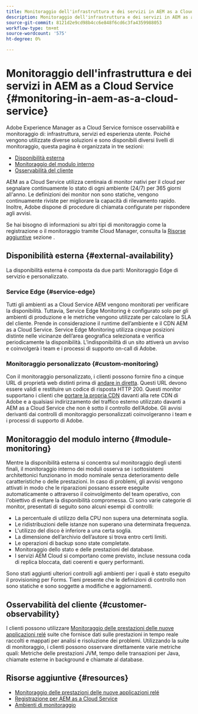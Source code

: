 ```yaml
---
title: Monitoraggio dell'infrastruttura e dei servizi in AEM as a Cloud Service
description: Monitoraggio dell'infrastruttura e dei servizi in AEM as a Cloud Service
source-git-commit: 8121d2e9cd98b4cc6e848f6cd6c3fa4359988053
workflow-type: tm+mt
source-wordcount: '575'
ht-degree: 0%

---
```



# Monitoraggio dell&#39;infrastruttura e dei servizi in AEM as a Cloud Service {#monitoring-in-aem-as-a-cloud-service}

Adobe Experience Manager as a Cloud Service fornisce osservabilità e monitoraggio di: infrastruttura, servizi ed esperienza utente. Poiché vengono utilizzate diverse soluzioni e sono disponibili diversi livelli di monitoraggio, questa pagina è organizzata in tre sezioni:

* [Disponibilità esterna](#external-availability)
* [Monitoraggio del modulo interno](#module-monitoring)
* [Osservabilità del cliente](#customer-observability)

AEM as a Cloud Service utilizza centinaia di monitor nativi per il cloud per segnalare continuamente lo stato di ogni ambiente (24/7) per 365 giorni all&#39;anno. Le definizioni dei monitor non sono statiche, vengono continuamente riviste per migliorare la capacità di rilevamento rapido. Inoltre, Adobe dispone di procedure di chiamata configurate per rispondere agli avvisi.

Se hai bisogno di informazioni su altri tipi di monitoraggio come la registrazione o il monitoraggio tramite Cloud Manager, consulta la [Risorse aggiuntive](#resources) sezione .

## Disponibilità esterna {#external-availability}

La disponibilità esterna è composta da due parti: Monitoraggio Edge di servizio e personalizzato.

### Service Edge {#service-edge}

Tutti gli ambienti as a Cloud Service AEM vengono monitorati per verificare la disponibilità. Tuttavia, Service Edge Monitoring è configurato solo per gli ambienti di produzione e le metriche vengono utilizzate per calcolare lo SLA del cliente. Prende in considerazione il runtime dell’ambiente e il CDN AEM as a Cloud Service. Service Edge Monitoring utilizza cinque posizioni distinte nelle vicinanze dell’area geografica selezionata e verifica periodicamente la disponibilità. L’indisponibilità di un sito attiverà un avviso e coinvolgerà i team e i processi di supporto on-call di Adobe.

### Monitoraggio personalizzato {#custom-monitoring}

Con il monitoraggio personalizzato, i clienti possono fornire fino a cinque URL di proprietà web distinti prima di [andare in diretta](/help/journey-migration/go-live.md). Questi URL devono essere validi e restituire un codice di risposta HTTP 200. Questi monitor supportano i clienti che [portare la propria CDN](/help/implementing/dispatcher/cdn.md#point-to-point-CDN) davanti alla rete CDN di Adobe e a qualsiasi indirizzamento del traffico esterno utilizzato davanti a AEM as a Cloud Service che non è sotto il controllo dell’Adobe. Gli avvisi derivanti dai controlli di monitoraggio personalizzati coinvolgeranno i team e i processi di supporto di Adobe.

## Monitoraggio del modulo interno {#module-monitoring}

Mentre la disponibilità esterna si concentra sul monitoraggio degli utenti finali, il monitoraggio interno dei moduli osserva se i sottosistemi architettonici funzionano in modo nominale senza deterioramento delle caratteristiche o delle prestazioni. In caso di problemi, gli avvisi vengono attivati in modo che le riparazioni possano essere eseguite automaticamente o attraverso il coinvolgimento del team operativo, con l&#39;obiettivo di evitare la disponibilità compromessa. Ci sono varie categorie di monitor, presentati di seguito sono alcuni esempi di controlli:

* La percentuale di utilizzo della CPU non supera una determinata soglia.
* Le ridistribuzioni delle istanze non superano una determinata frequenza.
* L&#39;utilizzo del disco è inferiore a una certa soglia.
* La dimensione dell’archivio dell’autore si trova entro certi limiti.
* Le operazioni di backup sono state completate.
* Monitoraggio dello stato e delle prestazioni del database.
* I servizi AEM Cloud si comportano come previsto, incluse nessuna coda di replica bloccata, dati coerenti e query performanti.

Sono stati aggiunti ulteriori controlli agli ambienti per i quali è stato eseguito il provisioning per Forms. Tieni presente che le definizioni di controllo non sono statiche e sono soggette a modifiche e aggiornamenti.

## Osservabilità del cliente {#customer-observability}

I clienti possono utilizzare [Monitoraggio delle prestazioni delle nuove applicazioni relé](https://experienceleague.adobe.com/docs/experience-manager-cloud-service/content/implementing/using-cloud-manager/user-access-new-relic.html) suite che fornisce dati sulle prestazioni in tempo reale raccolti e mappati per analisi e risoluzione dei problemi. Utilizzando la suite di monitoraggio, i clienti possono osservare direttamente varie metriche quali: Metriche delle prestazioni JVM, tempo delle transazioni per Java, chiamate esterne in background e chiamate al database.

## Risorse aggiuntive {#resources}

* [Monitoraggio delle prestazioni delle nuove applicazioni relé](https://experienceleague.adobe.com/docs/experience-manager-cloud-service/content/implementing/using-cloud-manager/user-access-new-relic.html)
* [Registrazione per AEM as a Cloud Service](https://experienceleague.adobe.com/docs/experience-manager-cloud-service/content/implementing/developing/logging.html)
* [Ambienti di monitoraggio](https://experienceleague.adobe.com/docs/experience-manager-cloud-manager/content/using/monitoring-environments.html)
